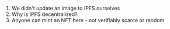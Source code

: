 1. We didn't update an image to IPFS ourselves
2. Why is IPFS decentralized?
3. Anyone can mint an NFT here - not verifiably scarce or random
